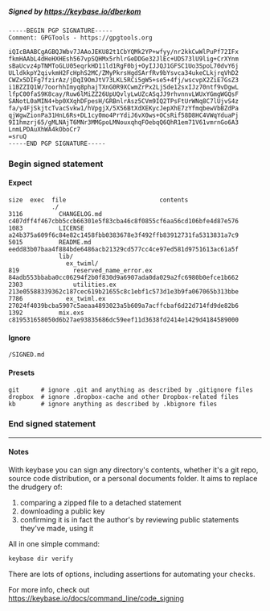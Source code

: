 ##### Signed by https://keybase.io/dberkom
```
-----BEGIN PGP SIGNATURE-----
Comment: GPGTools - https://gpgtools.org

iQIcBAABCgAGBQJWbv7JAAoJEKU82t1CbYQMk2YP+wfyy/nr2kkCwWlPuPf72IFx
fkmHAAbL4dHeHXHEsh567vpSQHMx5rhlrGeDDGe32JlEc+UDS73lU9lig+CrXYnm
sBaUcvz4pTNMToGLU05eqrkHD11ld1RgF0bj+OyIJJQJ1GFSC1Uo3SpoL70dvY6j
ULldkkpY2qivkmH2FcHphS2MC/ZMyPkrsHgdSArfRv9bYsvca34ukeCLkjrqVhD2
CWZx5DIFg7fzirAz/jDqI9OmJtV73LKL5RCi5gW5+se5+4fj/wscvpX2ZiE7GsZ3
i1BZZIQ1W/7oorhhImyq8phajTXnG0R9XCwmZrPx2LjSde12sxIJz70ntf9vDgwL
lfpC00faS9K8cay/Ruw6lMiZZ26UpUQvlyLwUZcASqJJ9rhvnnvLWUxYGmgWGQsF
SANotL0aMIN4+bp0XXqhDFpesH/GRBnlrAsz5CVm9IQ2TPsFtUrWNq8C7lUjvS4z
fa/y4FjSkjtcTvacSvkw1/hVpgjX/5X56BtXdXEKycJepXhE7zYfmqbewVbBZdPa
qjWgwZionPa31HnL6Rs+DL1cy0mo4PrYdiJ6vX0ws+OCsRif58D8HC4VWqYduaPj
9I1hmzrj65/gMLNAjT6MNr3MMGpoLMNouxqhqFOebqQ6QhR1em71V61vmrnGo6A3
LnmLPDAuXhWA4kOboCr7
=sruQ
-----END PGP SIGNATURE-----

```

<!-- END SIGNATURES -->

### Begin signed statement 

#### Expect

```
size  exec  file                          contents                                                        
            ./                                                                                            
3116          CHANGELOG.md                c407dff4f467cbb5ccb66301e5f83cba46c8f0855cf6aa56cd106bfe4d87e576
1083          LICENSE                     a24b375a609f6c84e82c1458fbb0383678e3f492ffb83912731fa5313831a7c9
5015          README.md                   eedd83b07baa4f884bde6486acb21329cd577cc4ce97ed581d9751613ac61a5f
              lib/                                                                                        
                ex_twiml/                                                                                 
819               reserved_name_error.ex  84adb553bbaba0cc06294f2b0f830d9a6907ada0da029a2fc6980b0efce1b662
2303              utilities.ex            213e05588339362c187cec619b21655c8c1ebf1c573d1e3b9fa067065b313bbe
7786            ex_twiml.ex               27024f4039bcba5907c5aeaa4893023a5b609a7acffcbaf6d22d714fd9de82b6
1392          mix.exs                     c819531658050d6b27ae93835686dc59eef11d3638fd2414e1429d4184589000
```

#### Ignore

```
/SIGNED.md
```

#### Presets

```
git      # ignore .git and anything as described by .gitignore files
dropbox  # ignore .dropbox-cache and other Dropbox-related files    
kb       # ignore anything as described by .kbignore files          
```

<!-- summarize version = 0.0.9 -->

### End signed statement

<hr>

#### Notes

With keybase you can sign any directory's contents, whether it's a git repo,
source code distribution, or a personal documents folder. It aims to replace the drudgery of:

  1. comparing a zipped file to a detached statement
  2. downloading a public key
  3. confirming it is in fact the author's by reviewing public statements they've made, using it

All in one simple command:

```bash
keybase dir verify
```

There are lots of options, including assertions for automating your checks.

For more info, check out https://keybase.io/docs/command_line/code_signing